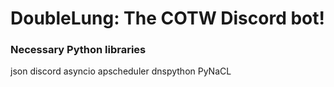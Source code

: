 # DoubleLung: The COTW Discord bot!


### Necessary Python libraries

json
discord
asyncio
apscheduler
dnspython
PyNaCL